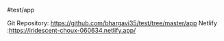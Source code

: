 #test/app

Git Repository: https://github.com/bhargavi35/test/tree/master/app
Netlify :https://iridescent-choux-060634.netlify.app/

